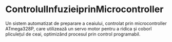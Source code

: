 # ControlulInfuzieiprinMicrocontroller
Un sistem automatizat de preparare a ceaiului, controlat prin microcontroller ATmega328P, care utilizează un servo motor pentru a ridica și coborî pliculețul de ceai, optimizând procesul prin control programabil.
